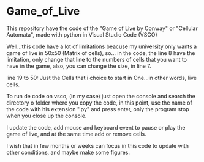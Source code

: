# Game_of_Live
This repository have the code of the "Game of Live by Conway" or "Cellular Automata", made with python in Visual Studio Code (VSCO)

Well...this code have a lot of limitations beacuse my university only wants a game of live in 50x50 (Matrix of cells),
so... in the code, the line 8 have the limitation, only change that line to the numbers of cells that you want to have in the game, also, you can change the size, in line 7.

line 19 to 50: Just the Cells that i choice to start in One...in other words, live cells.

To run de code on vsco, (in my case) just open the console and search the directory o folder where you copy the code, in this point, use the name of the code with his extension ".py" and press enter, only the program stop when you close up the console.

I update the code, add mouse and keyboard event to pause or play the game of live, and at the same time add or remove cells.

I wish that in few months or weeks can focus in this code to update with other conditions, and maybe make some figures. 
